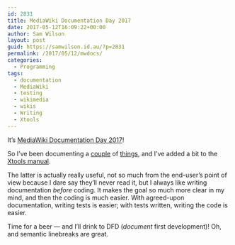 ```yaml
---
id: 2831
title: MediaWiki Documentation Day 2017
date: 2017-05-12T16:09:22+00:00
author: Sam Wilson
layout: post
guid: https://samwilson.id.au/?p=2831
permalink: /2017/05/12/mwdocs/
categories:
  - Programming
tags:
  - documentation
  - MediaWiki
  - testing
  - wikimedia
  - wikis
  - Writing
  - Xtools
---
```

It’s [MediaWiki Documentation Day 2017](https://www.mediawiki.org/wiki/MediaWiki_Documentation_Day_2017)!

So I’ve been documenting a [couple](https://www.mediawiki.org/wiki/Manual:Hooks/AbortTalkPageEmailNotification) of [things](https://www.mediawiki.org/wiki/Manual:Hooks/WatchedItemQueryServiceExtensions), and I’ve added a bit to the [Xtools manual](http://xtools.readthedocs.io/en/latest/index.html).

The latter is actually really useful, not so much from the end-user’s point of view because I dare say they’ll never read it, but I always like writing documentation _before_ coding. It makes the goal so much more clear in my mind, and then the coding is much easier. With agreed-upon documentation, writing tests is easier; with tests written, writing the code is easier.

Time for a beer — and I’ll drink to DFD (_document_ first development)! Oh, and semantic linebreaks are great.